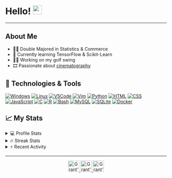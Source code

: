 <h1 align="left">
  Hello!
  <img src="https://media.giphy.com/media/hvRJCLFzcasrR4ia7z/giphy.gif" width="28">
</h1>

---

## About Me
- 👨‍🎓 Double Majored in Statistics & Commerce
- 🌱 Currently learning TensorFlow & Scikit-Learn
- 🏌️‍♂️ Working on my golf swing
- 🎞️ Passionate about [cinematography](https://www.imdb.com/user/ur61970219/?ref_=nv_usr_prof_2)

## 🧰 Technologies & Tools 
<p>
    <a href="#"><img alt="Windows" src="https://img.shields.io/badge/OS-Windows-informational?style=flat&logo=Windows&logoColor=white&color=2bbc8ae"></a>
    <a href="#"><img alt="Linux" src="https://img.shields.io/badge/OS-Linux-informational?style=flat&logo=Linux&logoColor=white&color=2bbc8ae"></a>
    <a href="#"><img alt="VSCode" src="https://img.shields.io/badge/Editor-VSCode-informational?style=flat&logo=visual-studio-code&logoColor=white&color=2bbc8ae"></a>
    <a href="https://github.com/grantwforsythe/dotfiles/blob/main/.vimrc"><img alt="Vim" src="https://img.shields.io/badge/Editor-Vim-informational?style=flat&logo=vim&logoColor=white&color=2bbc8ae"></a>
    <a href="https://github.com/search?q=user%3Agrantwforsythe+is%3Arepo+language%3Apython"><img alt="Python" src="https://img.shields.io/badge/Code-Python-informational?style=flat&logo=Python&logoColor=white&color=2bbc8ae"></a>
    <a href="https://github.com/search?q=user%3Agrantwforsythe+is%3Arepo+language%3Ahtml"><img alt="HTML" src="https://img.shields.io/badge/Code-HTML-informational?style=flat&logo=HTML5&logoColor=white&color=2bbc8ae"></a>
    <a href="https://github.com/search?q=user%3Agrantwforsythe+is%3Arepo+language%3Acss"><img alt="CSS" src="https://img.shields.io/badge/Code-CSS-informational?style=flat&logo=CSS3&logoColor=white&color=2bbc8ae"></a>
    <a href="https://github.com/search?q=user%3Agrantwforsythe+is%3Arepo+language%3Ajavascript"><img alt="JavaScript" src="https://img.shields.io/badge/Code-JavaScript-informational?style=flat&logo=javascript&logoColor=white&color=2bbc8ae"></a>
    <a href="https://github.com/search?q=user%3Agrantwforsythe+is%3Arepo+language%3Ac"><img alt="C" src="https://img.shields.io/badge/Code-C-informational?style=flat&logo=C&logoColor=white&color=2bbc8ae"></a>
    <a href="https://github.com/search?q=user%3Agrantwforsythe+is%3Arepo+language%3Ar"><img alt="R" src="https://img.shields.io/badge/Code-R-informational?style=flat&logo=R&logoColor=white&color=2bbc8ae"></a>
    <a href="https://github.com/search?q=user%3Agrantwforsythe+is%3Arepo+language%3Abash"><img alt="Bash" src="https://img.shields.io/badge/Shell-Bash-informational?style=flat&logo=gnu-bash&logoColor=white&color=2bbc8ae"></a>
    <a href="#"><img alt="MySQL" src="https://img.shields.io/badge/Tools-MySQL-informational?style=flat&logo=MySQL&logoColor=white&color=2bbc8ae"></a>
    <a href="#"><img alt="SQLite" src="https://img.shields.io/badge/Tools-SQLite-informational?style=flat&logo=SQLite&logoColor=white&color=2bbc8ae"></a>
    <a href="#"><img alt="Docker" src="https://img.shields.io/badge/Tools-Docker-informational?style=flat&logo=Docker&logoColor=white&color=2bbc8ae"></a>
</p>

## 📈 My Stats 

<details>
    <summary>💻 Profile Stats</summary>
    <div align="center">
        <img alt="GitHub stats" src="https://github-readme-stats.vercel.app/api?username=grantwforsythe&count_private=true&show_icons=true&hide=stars&border_radius=7&include_all_commits=true&hide_rank=true&custom_title=Grant%27s%20GitHub%20Stats">
        <img alt="Top languages" src="https://github-readme-stats.vercel.app/api/top-langs/?username=grantwforsythe&hide=jupyter+notebook,vim+script&layout=compact&langs_count=6">
    </div>
    <p style="font-size: 11px;" align="center">
        <strong>Note:</strong> Top languages is only a metric of the languages my public code consists of and doesn't reflect experience or skill level.
    </p>
</details>
<details>
    <summary>🔥 Streak Stats</summary>
        <div align="center">
            <img alt="Streak stats" src="https://github-readme-streak-stats.herokuapp.com/?user=grantwforsythe">
        </div>
</details>
  
 <details>
    <summary>⚡ Recent Activity</summary>
    
  <!--START_SECTION:activity-->
  1. ❗️ Opened issue [#199](https://github.com/cindyq/linuxjourney/issues/199) in [cindyq/linuxjourney](https://github.com/cindyq/linuxjourney)
  2. ❗️ Closed issue [#952](https://github.com/VundleVim/Vundle.vim/issues/952) in [VundleVim/Vundle.vim](https://github.com/VundleVim/Vundle.vim)
  3. 🎉 Merged PR [#5](https://github.com/grantwforsythe/CS50x/pull/5) in [grantwforsythe/CS50x](https://github.com/grantwforsythe/CS50x)
  4. 💪 Opened PR [#5](https://github.com/grantwforsythe/CS50x/pull/5) in [grantwforsythe/CS50x](https://github.com/grantwforsythe/CS50x)
  5. ❗️ Opened issue [#952](https://github.com/VundleVim/Vundle.vim/issues/952) in [VundleVim/Vundle.vim](https://github.com/VundleVim/Vundle.vim)
  <!--END_SECTION:activity-->
    
 </details>
  
---

<p align="center">
    <a href="https://github.com/grantwforsythe">
        <img style=""alt="Grant's GitHub" width="35px" src="https://cdn.jsdelivr.net/npm/simple-icons@v3/icons/github.svg" />
    </a>
    <a href="https://twitter.com/grantwforsythe">
        <img alt="Grant's Twitter" width="35px" src="https://cdn.jsdelivr.net/npm/simple-icons@v3/icons/twitter.svg" />
    </a> 
    <a href="https://linkedin.com/in/grantwforsythe/">
        <img alt="Grant's LinkedIn" width="35px" src="https://cdn.jsdelivr.net/npm/simple-icons@v3/icons/linkedin.svg" />
    </a>
</p >